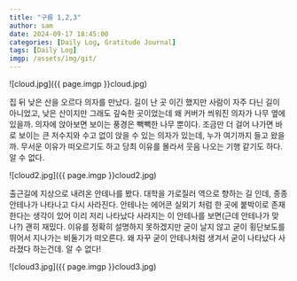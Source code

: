 ```yaml
---
title: "구름 1,2,3"
author: sam
date: 2024-09-17 18:45:00
categories: [Daily Log, Gratitude Journal]
tags: [Daily Log]
imgp: /assets/img/git/
---
```


![cloud.jpg]({{ page.imgp }}cloud.jpg)

집 뒤 낮은 산을 오르다 의자를 만났다. 길이 난 곳 이긴 했지만 사람이 자주 다닌 길이 아니었고, 낮은 산이지만 그래도 깊숙한 곳이었는데 왜 커버가 씌워진 의자가 나무 옆에 있을까. 의자에 앉아보면 보이는 풍경은 빽빽한 나무 뿐이다. 조금만 더 걸어 나가면 바로 보이는 큰 저수지와 수고 없이 앉을 수 있는 의자가 있는데, 누가 여기까지 들고 왔을까. 무서운 이유가 떠오르기도 하고 당최 이유를 몰라서 웃음 나오는 기행 같기도 하다. 알 수 없다.

![cloud2.jpg]({{ page.imgp }}cloud2.jpg)

출근길에 지상으로 내려온 안테나를 봤다. 대학을 가로질러 역으로 향하는 길 인데, 종종 안테나가 나타나고 다시 사라진다. 안테나는 에어콘 실외기 처럼 한 곳에 붙박이로 존재한다는 생각이 있어 이리 저리 나타났다 사라지는 이 안테나를 보면(근데 안테나가 맞나?) 괜히 재밌다. 이유를 정확히 설명하지 못하겠지만 굳이 날지 않고 굳이 횡단보도를 뛰어서 지나가는 비둘기가 떠오른다. 왜 자꾸 굳이 안테나처럼 생겨서 굳이 나타났다 사라졌다 하는건데. 알 수 없다!

![cloud3.jpg]({{ page.imgp }}cloud3.jpg)